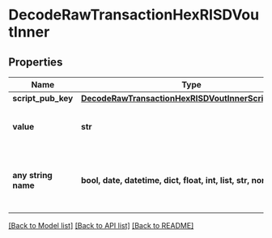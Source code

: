 # DecodeRawTransactionHexRISDVoutInner


## Properties
Name | Type | Description | Notes
------------ | ------------- | ------------- | -------------
**script_pub_key** | [**DecodeRawTransactionHexRISDVoutInnerScriptPubKey**](DecodeRawTransactionHexRISDVoutInnerScriptPubKey.md) |  | 
**value** | **str** | Represents the sent/received amount. | [optional] 
**any string name** | **bool, date, datetime, dict, float, int, list, str, none_type** | any string name can be used but the value must be the correct type | [optional]

[[Back to Model list]](../README.md#documentation-for-models) [[Back to API list]](../README.md#documentation-for-api-endpoints) [[Back to README]](../README.md)


